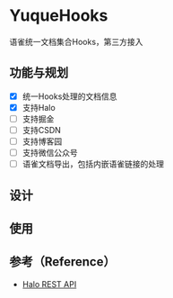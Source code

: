 # YuqueHooks

语雀统一文档集合Hooks，第三方接入

## 功能与规划

- [X] 统一Hooks处理的文档信息
- [X] 支持Halo
- [ ] 支持掘金
- [ ] 支持CSDN
- [ ] 支持博客园
- [ ] 支持微信公众号
- [ ] 语雀文档导出，包括内嵌语雀链接的处理

## 设计

## 使用


## 参考（Reference）

- [Halo REST API](https://api.halo.run/) 
